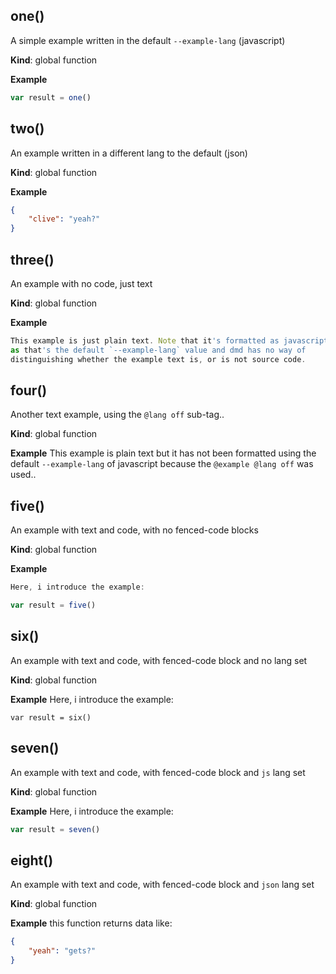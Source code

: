 <a name="one"></a>
## one()
A simple example written in the default `--example-lang` (javascript)

**Kind**: global function  



**Example**
```js
var result = one()
```


<a name="two"></a>
## two()
An example written in a different lang to the default (json)

**Kind**: global function  



**Example**
```json
{
    "clive": "yeah?"
}
```


<a name="three"></a>
## three()
An example with no code, just text

**Kind**: global function  



**Example**
```js
This example is just plain text. Note that it's formatted as javascript
as that's the default `--example-lang` value and dmd has no way of 
distinguishing whether the example text is, or is not source code.
```


<a name="four"></a>
## four()
Another text example, using the `@lang off` sub-tag..

**Kind**: global function  



**Example**
This example is plain text but it has not been formatted using the default 
`--example-lang` of javascript because the `@example @lang off` was used..


<a name="five"></a>
## five()
An example with text and code, with no fenced-code blocks

**Kind**: global function  



**Example**
```js
Here, i introduce the example: 

var result = five()
```


<a name="six"></a>
## six()
An example with text and code, with fenced-code block and no lang set

**Kind**: global function  



**Example**
Here, i introduce the example: 

```
var result = six()
```


<a name="seven"></a>
## seven()
An example with text and code, with fenced-code block and `js` lang set

**Kind**: global function  



**Example**
Here, i introduce the example: 

```js
var result = seven()
```


<a name="eight"></a>
## eight()
An example with text and code, with fenced-code block and `json` lang set

**Kind**: global function  



**Example**
this function returns data like:

```json
{
    "yeah": "gets?"
}
```


